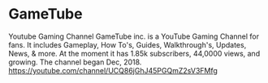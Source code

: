 # GameTube
Youtube Gaming Channel
GameTube inc. is a YouTube Gaming Channel for fans. It includes Gameplay, How To's, Guides, Walkthrough's, Updates, News, & more.
At the moment it has 1.85k subscribers, 44,0000 views, and growing.
The channel began Dec, 2018.
 https://youtube.com/channel/UCQ86jGhJ45PGQmZ2sV3FMfg
